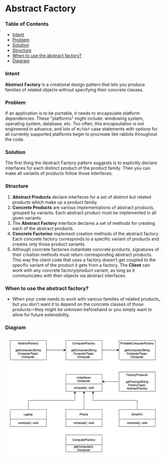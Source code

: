 # Abstract Factory

### Table of Contents

* [Intent](#intent)
* [Problem](#problem)
* [Solution](#solution)
* [Structure](#structure)
* [When to use the abstract factory?](#when-to-use-the-abstract-factory?)
* [Diagram](#diagram)

### Intent
**Abstract Factory** is a creational design pattern that lets you produce families of related objects without specifying their concrete classes.

### Problem
If an application is to be portable, it needs to encapsulate platform dependencies. These "platforms" might include: windowing system, operating system, database, etc. Too often, this encapsulation is not engineered in advance, and lots of `#ifdef` case statements with options for all currently supported platforms begin to procreate like rabbits throughout the code.

### Solution
The first thing the Abstract Factory pattern suggests is to explicitly declare interfaces for each distinct product of the product family.  Then you can make all variants of products follow those interfaces.

### Structure
1. **Abstract Products** declare interfaces for a set of distinct but related products which make up a product family.
2. **Concrete Products** are various implementations of abstract products, grouped by variants. Each abstract product must be implemented in all given variants.
3. The **Abstract Factory** interface declares a set of methods for creating each of the abstract products.
4. **Concrete Factories** implement creation methods of the abstract factory. Each concrete factory corresponds to a specific variant of products and creates only those product variants.
5. Although concrete factories instantiate concrete products, signatures of their creation methods must return corresponding abstract products. This way the client code that uses a factory doesn’t get coupled to the specific variant of the product it gets from a factory. The **Client** can work with any concrete factory/product variant, as long as it communicates with their objects via abstract interfaces.

### When to use the abstract factory?
- When your code needs to work with various families of related products, but you don’t want it to depend on the concrete classes of those products—they might be unknown beforehand or you simply want to allow for future extensibility.

### Diagram

![](../../../../resources/images/abstract-factory-diagram2.png)
